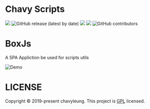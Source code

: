 # Chavy Scripts
![](https://img.shields.io/badge/license-MIT-blueviolet.svg)
![GitHub release (latest by date)](https://img.shields.io/github/v/release/chavyleung/scripts?color=%23c694ff)
![](https://badgen.net/github/stars/chavyleung/scripts)
![](https://tokei.rs/b1/github/chavyleung/scripts?category=code)
![GitHub contributors](https://img.shields.io/github/contributors/chavyleung/scripts)
# BoxJs
A SPA Appliction be used for scripts utils

![Demo](https://github.com/chavyleung/scripts/blob/master/BoxJS.gif)



# LICENSE
Copyright © 2019-present chavyleung. This project is [GPL](https://github.com/chavyleung/scripts/blob/master/LICENSE) licensed.
